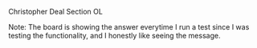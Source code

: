Christopher Deal
Section OL

Note:  The board is showing the answer everytime I run a test since I was testing the functionality, and I honestly like seeing the message.